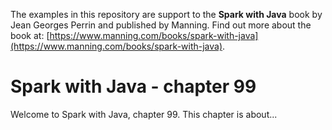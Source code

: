 The examples in this repository are support to the **Spark with Java** book by Jean Georges Perrin and published by Manning. Find out more about the book at: [https://www.manning.com/books/spark-with-java](https://www.manning.com/books/spark-with-java).

# Spark with Java - chapter 99

Welcome to Spark with Java, chapter 99. This chapter is about...
